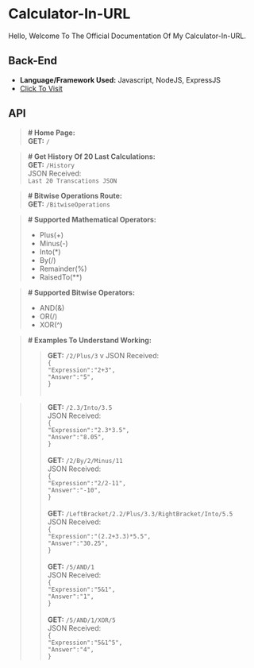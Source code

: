 # Calculator-In-URL <BR>
Hello, Welcome To The Official Documentation Of My Calculator-In-URL. <BR>
## Back-End <BR>
-  **Language/Framework Used:** Javascript, NodeJS, ExpressJS <BR>
- [Click To Visit](https://calculator-in-url.onrender.com) <BR>

## API <BR>

> **# Home Page:** <BR>
> **GET:** `/` <BR>

> **# Get History Of 20 Last Calculations:** <BR>
>**GET:** `/History` <BR>
>JSON Received: <BR>
>`Last 20 Transcations JSON` <BR>

> **# Bitwise Operations Route:** <BR>
>**GET:** `/BitwiseOperations` <BR>

> **# Supported Mathematical Operators:** <BR>
>- Plus(+)
>- Minus(-)
>- Into(*)
>- By(/)
>- Remainder(%)
>- RaisedTo(**)

> **# Supported Bitwise Operators:** <BR>
>- AND(&)
>- OR(/)
>- XOR(^)

> **# Examples To Understand Working:** <BR>
>>**GET:** `/2/Plus/3` v
>JSON Received: <BR>
>`{` <BR>
	`"Expression":"2+3",` <BR>
	`"Answer":"5",` <BR>
`}` <BR> <BR>

>>**GET:** `/2.3/Into/3.5` <BR>
>JSON Received: <BR>
>`{` <BR>
	`"Expression":"2.3*3.5",` <BR>
	`"Answer":"8.05",` <BR>
`}` <BR> <BR>
>>**GET:** `/2/By/2/Minus/11` <BR>
>JSON Received: <BR>
>`{` <BR>
	`"Expression":"2/2-11",` <BR>
	`"Answer":"-10",` <BR>
`}` <BR> <BR>
>>**GET:** `/LeftBracket/2.2/Plus/3.3/RightBracket/Into/5.5` <BR>
>JSON Received: <BR>
>`{` <BR>
	`"Expression":"(2.2+3.3)*5.5",` <BR>
	`"Answer":"30.25",` <BR>
`}` <BR> <BR>
>>**GET:** `/5/AND/1` <BR>
>JSON Received: <BR>
>`{` <BR>
	`"Expression":"5&1",` <BR>
	`"Answer":"1",` <BR>
`}` <BR> <BR>
>>**GET:** `/5/AND/1/XOR/5` <BR>
>JSON Received: <BR>
>`{` <BR>
	`"Expression":"5&1^5",` <BR>
	`"Answer":"4",` <BR>
`}` <BR>
